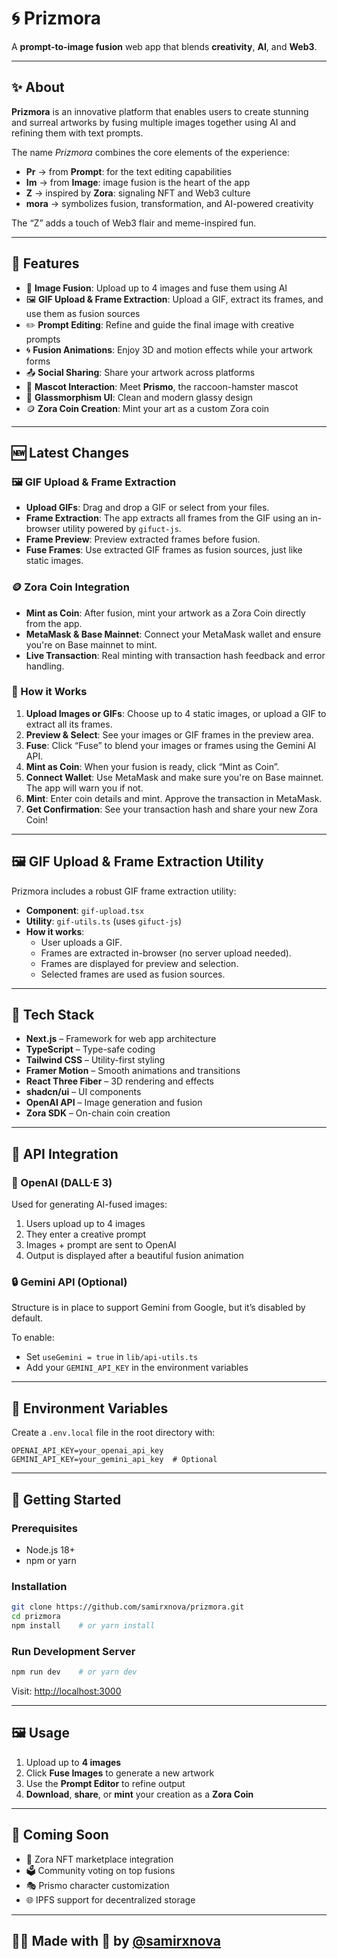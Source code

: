 # 🌀 Prizmora

A **prompt-to-image fusion** web app that blends **creativity**, **AI**, and **Web3**.

---

## ✨ About

**Prizmora** is an innovative platform that enables users to create stunning and surreal artworks by fusing multiple images together using AI and refining them with text prompts.

The name *Prizmora* combines the core elements of the experience:

* **Pr** → from **Prompt**: for the text editing capabilities
* **Im** → from **Image**: image fusion is the heart of the app
* **Z** → inspired by **Zora**: signaling NFT and Web3 culture
* **mora** → symbolizes fusion, transformation, and AI-powered creativity

The “Z” adds a touch of Web3 flair and meme-inspired fun.

---

## 🌈 Features

* 🎨 **Image Fusion**: Upload up to 4 images and fuse them using AI
* 🖼️ **GIF Upload & Frame Extraction**: Upload a GIF, extract its frames, and use them as fusion sources
* ✏️ **Prompt Editing**: Refine and guide the final image with creative prompts
* 🌀 **Fusion Animations**: Enjoy 3D and motion effects while your artwork forms
* 📤 **Social Sharing**: Share your artwork across platforms
* 🐹 **Mascot Interaction**: Meet **Prismo**, the raccoon-hamster mascot
* 🧊 **Glassmorphism UI**: Clean and modern glassy design
* 🪙 **Zora Coin Creation**: Mint your art as a custom Zora coin

---

## 🆕 Latest Changes

### 🖼️ GIF Upload & Frame Extraction

* **Upload GIFs**: Drag and drop a GIF or select from your files.
* **Frame Extraction**: The app extracts all frames from the GIF using an in-browser utility powered by `gifuct-js`.
* **Frame Preview**: Preview extracted frames before fusion.
* **Fuse Frames**: Use extracted GIF frames as fusion sources, just like static images.

### 🪙 Zora Coin Integration

* **Mint as Coin**: After fusion, mint your artwork as a Zora Coin directly from the app.
* **MetaMask & Base Mainnet**: Connect your MetaMask wallet and ensure you're on Base mainnet to mint.
* **Live Transaction**: Real minting with transaction hash feedback and error handling.

### 🔧 How it Works

1. **Upload Images or GIFs**: Choose up to 4 static images, or upload a GIF to extract all its frames.
2. **Preview & Select**: See your images or GIF frames in the preview area.
3. **Fuse**: Click “Fuse” to blend your images or frames using the Gemini AI API.
4. **Mint as Coin**: When your fusion is ready, click “Mint as Coin”.
5. **Connect Wallet**: Use MetaMask and make sure you're on Base mainnet. The app will warn you if not.
6. **Mint**: Enter coin details and mint. Approve the transaction in MetaMask.
7. **Get Confirmation**: See your transaction hash and share your new Zora Coin!

---

## 🖼️ GIF Upload & Frame Extraction Utility

Prizmora includes a robust GIF frame extraction utility:

- **Component**: `gif-upload.tsx`
- **Utility**: `gif-utils.ts` (uses `gifuct-js`)
- **How it works**:
  - User uploads a GIF.
  - Frames are extracted in-browser (no server upload needed).
  - Frames are displayed for preview and selection.
  - Selected frames are used as fusion sources.

---

## 🧱 Tech Stack

* **Next.js** – Framework for web app architecture
* **TypeScript** – Type-safe coding
* **Tailwind CSS** – Utility-first styling
* **Framer Motion** – Smooth animations and transitions
* **React Three Fiber** – 3D rendering and effects
* **shadcn/ui** – UI components
* **OpenAI API** – Image generation and fusion
* **Zora SDK** – On-chain coin creation

---

## 🔌 API Integration

### 🤖 OpenAI (DALL·E 3)

Used for generating AI-fused images:

1. Users upload up to 4 images
2. They enter a creative prompt
3. Images + prompt are sent to OpenAI
4. Output is displayed after a beautiful fusion animation

### 🔒 Gemini API (Optional)

Structure is in place to support Gemini from Google, but it’s disabled by default.

To enable:

* Set `useGemini = true` in `lib/api-utils.ts`
* Add your `GEMINI_API_KEY` in the environment variables

---

## 🔐 Environment Variables

Create a `.env.local` file in the root directory with:

```
OPENAI_API_KEY=your_openai_api_key
GEMINI_API_KEY=your_gemini_api_key  # Optional
```

---

## 🚀 Getting Started

### Prerequisites

* Node.js 18+
* npm or yarn

### Installation

```bash
git clone https://github.com/samirxnova/prizmora.git
cd prizmora
npm install    # or yarn install
```

### Run Development Server

```bash
npm run dev    # or yarn dev
```

Visit: [http://localhost:3000](http://localhost:3000)

---

## 🖼️ Usage

1. Upload up to **4 images**
2. Click **Fuse Images** to generate a new artwork
3. Use the **Prompt Editor** to refine output
4. **Download**, **share**, or **mint** your creation as a **Zora Coin**

---

## 🐣 Coming Soon

* 🛒 Zora NFT marketplace integration
* 🗳️ Community voting on top fusions
* 🎭 Prismo character customization
* 🌐 IPFS support for decentralized storage

---

## 🧑‍🎨 Made with 💜 by [@samirxnova](https://github.com/samirxnova)


